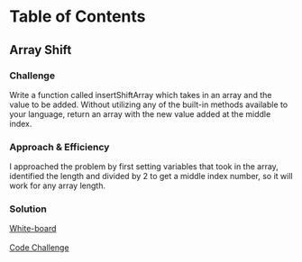 # Table of Contents

## Array Shift

### Challenge
Write a function called insertShiftArray which takes in an array and the value to be added. Without utilizing any of the built-in methods available to your language, return an array with the new value added at the middle index.

### Approach & Efficiency
I approached the problem by first setting variables that took in the array, identified the length and divided by 2 to get a middle index number, so it will work for any array length.  

### Solution
[White-board](./assets/ArrayShiftWhiteboard.png)</br></br>
[Code Challenge](array-shift.js)
